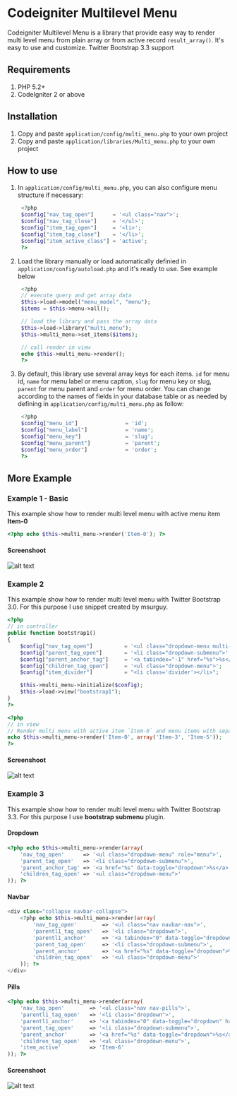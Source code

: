 # Codeigniter Multilevel Menu

Codeigniter Multilevel Menu is a library that provide easy way to render multi level menu from plain array or from active record `result_array()`. It's easy to use and customize. Twitter Bootstrap 3.3 support


## Requirements

1. PHP 5.2+
2. CodeIgniter 2 or above

## Installation

1. Copy and paste `application/config/multi_menu.php` to your own project
2. Copy and paste `application/libraries/Multi_menu.php` to your own project

## How to use

1. In `application/config/multi_menu.php`, you can also configure menu structure if necessary:
   ```php
    <?php
    $config["nav_tag_open"]      = '<ul class="nav">';
    $config["nav_tag_close"]     = '</ul>';  
    $config["item_tag_open"]     = '<li>';
    $config["item_tag_close"]    = '</li>'; 
    $config["item_active_class"] = 'active';    
    ?>
   ```

2. Load the library manually or load automatically definied in `application/config/autoload.php` and it's ready to use. See example below

   ```php
    <?php
    // execute query and get array data
    $this->load->model("menu_model", "menu");
    $items = $this->menu->all();

    // load the library and pass the array data
    $this->load->library("multi_menu");
    $this->multi_menu->set_items($items);

    // call render in view
    echo $this->multi_menu->render();
    ?>
   ```

3. By default, this library use several array keys for each items. `id` for menu id, `name` for menu label or menu caption, `slug` for menu key or slug, `parent` for menu parent and `order` for menu order. You can change according to the names of fields in your database table or as needed by defining in `application/config/multi_menu.php` as follow:  
  
   ```php
    <?php
    $config["menu_id"]               = 'id';
    $config["menu_label"]            = 'name';
    $config["menu_key"]              = 'slug';
    $config["menu_parent"]           = 'parent';
    $config["menu_order"]            = 'order';
    ?>
   ```


## More Example

### Example 1 - Basic

This example show how to render multi level menu with active menu item **Item-0**

```php
<?php echo $this->multi_menu->render('Item-0'); ?>
```

#### Screenshoot
![alt text](https://github.com/edomaru/codeigniter_multilevel_menu/blob/master/assets/img/ci_multilevel_menu_screenshoot.png "Codeigniter Multi level menu screenshoot of Example 1 - Basic")


### Example 2

This example show how to render multi level menu with Twitter Bootstrap 3.0. For this purpose I use snippet created by msurguy.

```php
<?php
// in controller
public function bootstrap1()
{
    $config["nav_tag_open"]          = '<ul class="dropdown-menu multi-level" role="menu" aria-labelledby="dropdownMenu">';     
    $config["parent_tag_open"]       = '<li class="dropdown-submenu">';
    $config["parent_anchor_tag"]     = '<a tabindex="-1" href="%s">%s</a>'; 
    $config["children_tag_open"]     = '<ul class="dropdown-menu">';
    $config["item_divider"]          = "<li class='divider'></li>";

    $this->multi_menu->initialize($config);
    $this->load->view("bootstrap1");
}
?>

<?php 
// in view
// Render multi menu with active item `Item-0` and menu items with separator `Item-3` and `Item-5`
echo $this->multi_menu->render('Item-0', array('Item-3', 'Item-5')); 
?>
```

#### Screenshoot
![alt text](https://github.com/edomaru/codeigniter_multilevel_menu/blob/master/assets/img/ci_multilevel_menu_screenshoot_2.png "Codeigniter Multi level menu screenshoot of Example 2 - Bootstap 3.0")


### Example 3

This example show how to render multi level menu with Twitter Bootstrap 3.3. For this purpose I use **bootstrap submenu** plugin.

#### Dropdown

```php
<?php echo $this->multi_menu->render(array(
    'nav_tag_open'      => '<ul class="dropdown-menu" role="menu">',    
    'parent_tag_open'   => '<li class="dropdown-submenu">',
    'parent_anchor_tag' => '<a href="%s" data-toggle="dropdown">%s</a>',
    'children_tag_open' => '<ul class="dropdown-menu">'
)); ?>
```


#### Navbar

```php
<div class="collapse navbar-collapse">
    <?php echo $this->multi_menu->render(array(
        'nav_tag_open'        => '<ul class="nav navbar-nav">',            
        'parentl1_tag_open'   => '<li class="dropdown">',
        'parentl1_anchor'     => '<a tabindex="0" data-toggle="dropdown" href="%s">%s<span class="caret"></span></a>',
        'parent_tag_open'     => '<li class="dropdown-submenu">',
        'parent_anchor'       => '<a href="%s" data-toggle="dropdown">%s</a>',
        'children_tag_open'   => '<ul class="dropdown-menu">'
    )); ?>
</div>
```

#### Pills

```php
<?php echo $this->multi_menu->render(array(
    'nav_tag_open'        => '<ul class="nav nav-pills">',            
    'parentl1_tag_open'   => '<li class="dropdown">',
    'parentl1_anchor'     => '<a tabindex="0" data-toggle="dropdown" href="%s">%s<span class="caret"></span></a>',
    'parent_tag_open'     => '<li class="dropdown-submenu">',
    'parent_anchor'       => '<a href="%s" data-toggle="dropdown">%s</a>',
    'children_tag_open'   => '<ul class="dropdown-menu">',
    'item_active'         => 'Item-6'
)); ?>
```

#### Screenshoot
![alt text](https://github.com/edomaru/codeigniter_multilevel_menu/blob/master/assets/img/ci_multilevel_menu_screenshoot_3.png "Codeigniter Multi level menu screenshoot of Example 3 - Bootstrap 3.3 + Bootstrap submenu")

